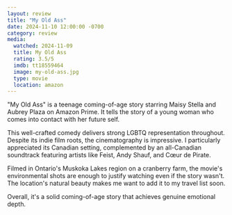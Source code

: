 ```yaml
---
layout: review
title: "My Old Ass"
date: 2024-11-10 12:00:00 -0700
category: review
media: 
  watched: 2024-11-09
  title: My Old Ass
  rating: 3.5/5
  imdb: tt18559464
  image: my-old-ass.jpg
  type: movie
  location: amazon
---
```


"My Old Ass" is a teenage coming-of-age story starring Maisy Stella and Aubrey Plaza on Amazon Prime. It tells the story of a young woman who comes into contact with her future self.

This well-crafted comedy delivers strong LGBTQ representation throughout. Despite its indie film roots, the cinematography is impressive. I particularly appreciated its Canadian setting, complemented by an all-Canadian soundtrack featuring artists like Feist, Andy Shauf, and Cœur de Pirate.

Filmed in Ontario's Muskoka Lakes region on a cranberry farm, the movie's environmental shots are enough to justify watching even if the story wasn't. The location's natural beauty makes me want to add it to my travel list soon.

Overall, it's a solid coming-of-age story that achieves genuine emotional depth.
